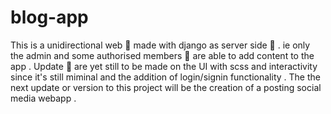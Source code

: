 # blog-app
 This is a unidirectional  web 🏃  made with django as server side 🏡 . ie only the admin and some authorised members 🥷 are able to add content to the app .
 Update 🎴 are yet still to be made on the UI with scss and interactivity  since it's still miminal and the addition of login/signin functionality .
 The the next update or version to this project will be the creation of a  posting social media webapp .
